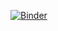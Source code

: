 [![Binder](https://mybinder.org/badge_logo.svg)](https://mybinder.org/v2/gh/rvf0068/neuroscience/master?filepath=elegans.ipynb)
